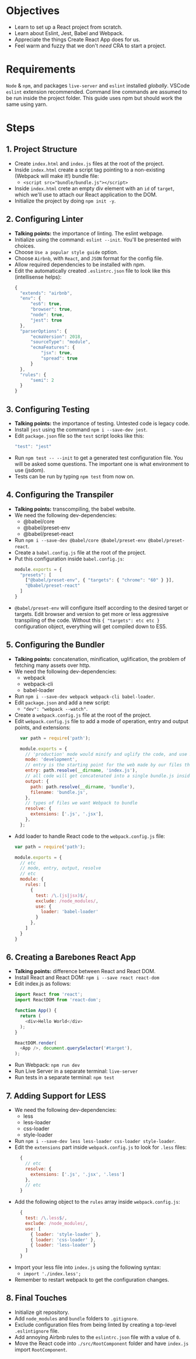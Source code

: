 # Objectives
  * Learn to set up a React project from scratch.
  * Learn about Eslint, Jest, Babel and Webpack.
  * Appreciate the things Create React App does for us.
  * Feel warm and fuzzy that we don't _need_ CRA to start a project.

# Requirements
`Node` & `npm`, and packages `live-server` and `eslint` installed _globally_. VSCode `eslint` extension recommended. Command line commands are assumed to be run inside the project folder. This guide uses npm but should work the same using yarn.

# Steps
## 1. Project Structure
  * Create `index.html` and `index.js` files at the root of the project.
  * Inside `index.html` create a script tag pointing to a non-existing (Webpack will make it!) bundle file:
    * ```<script src="bundle/bundle.js"></script>```
  * Inside `index.html` crete an empty div element with an `id` of `target`, which we'll use to attach our React application to the DOM.
  * Initialize the project by doing `npm init -y`.

## 2. Configuring Linter
  * **Talking points:** the importance of linting. The eslint webpage.
  * Initialize using the command: `eslint --init`. You'll be presented with choices.
  * Choose `Use a popular style guide` option.
  * Choose `Airbnb`, with `React`, and `JSON` format for the config file.
  * Allow required dependencies to be installed with npm.
  * Edit the automatically created `.eslintrc.json` file to look like this (intellisense helps):
    ```javascript
    {
      "extends": "airbnb",
      "env": {
          "es6": true,
          "browser": true,
          "node": true,
          "jest": true
      },
      "parserOptions": {
          "ecmaVersion": 2018,
          "sourceType": "module",
          "ecmaFeatures": {
              "jsx": true,
              "spread": true
          }
      },
      "rules": {
          "semi": 2
      }
    }
    ```

## 3. Configuring Testing
  * **Talking points:** the importance of testing. Untested code is legacy code.
  * Install `jest` using the command `npm i --save-dev jest`.
  * Edit `package.json` file so the `test` script looks like this:
    ```javascript
    "test": "jest"
    ```
  * Run `npm test -- --init` to get a generated test configuration file. You will be asked some questions. The important one is what environment to use (jsdom).
  * Tests can be run by typing `npm test` from now on.

## 4. Configuring the Transpiler
  * **Talking points:** transcompiling, the babel website.
  * We need the following dev-dependencies:
    * @babel/core
    * @babel/preset-env
    * @babel/preset-react
  * Run `npm i --save-dev @babel/core @babel/preset-env @babel/preset-react`.
  * Create a `babel.config.js` file at the root of the project.
  * Put this configuration inside `babel.config.js`:
    ```javascript
    module.exports = {
      "presets": [
        ["@babel/preset-env", { "targets": { "chrome": "60" } }],
        "@babel/preset-react"
      ]
    }
    ```
  * `@babel/preset-env` will configure itself according to the desired target or targets. Edit browser and version to get more or less aggressive transpiling of the code. Without this `{ "targets": etc etc } ` configuration object, everything will get compiled down to ES5.

## 5. Configuring the Bundler
  * **Talking points:** concatenation, minification, uglification, the problem of fetching many assets over http.
  * We need the following dev-dependencies:
    * webpack
    * webpack-cli
    * babel-loader
  * Run `npm i --save-dev webpack webpack-cli babel-loader`.
  * Edit `package.json` and add a new script:
    * `"dev": "webpack --watch"`.
  * Create a `webpack.config.js` file at the root of the project.
  * Edit `webpack.config.js` file to add a mode of operation, entry and output points, and extensions:
    ```javascript
      var path = require('path');

      module.exports = {
        // 'production' mode would minify and uglify the code, and use React's production code
        mode: 'development',
        // entry is the starting point for the web made by our files through imports and exports
        entry: path.resolve(__dirname, 'index.js'),
        // all code will get concatenated into a single bundle.js inside a bundle folder
        output: {
          path: path.resolve(__dirname, 'bundle'),
          filename: 'bundle.js',
        },
        // types of files we want Webpack to bundle
        resolve: {
          extensions: ['.js', '.jsx'],
        },
      };
      ```
  * Add loader to handle React code to the `webpack.config.js` file:
      ```javascript
      var path = require('path');

      module.exports = {
        // etc
        // mode, entry, output, resolve
        // etc
        module: {
          rules: [
            {
              test: /\.(js|jsx)$/,
              exclude: /node_modules/,
              use: {
                loader: 'babel-loader'
              }
            },
          ]
        }
      }
    ```

## 6. Creating a Barebones React App
  * **Talking points:** difference between React and React DOM.
  * Install React and React DOM: `npm i --save react react-dom`
  * Edit index.js as follows:
    ```javascript
    import React from 'react';
    import ReactDOM from 'react-dom';

    function App() {
      return (
        <div>Hello World</div>
      );
    }

    ReactDOM.render(
      <App />, document.querySelector('#target'),
    );
      ```
  * Run Webpack: `npm run dev`
  * Run Live Server in a separate terminal: `live-server`
  * Run tests in a separate terminal: `npm test`

## 7. Adding Support for LESS
  * We need the following dev-dependencies:
    * less
    * less-loader
    * css-loader
    * style-loader
  * Run `npm i --save-dev less less-loader css-loader style-loader`.
  * Edit the `extensions` part inside `webpack.config.js` to look for `.less` files:
    ```javascript
      {
        // etc
        resolve: {
          extensions: ['.js', '.jsx', '.less']
        },
        // etc
      }
    ```
  * Add the following object to the `rules` array inside `webpack.config.js`:
    ```javascript
      {
        test: /\.less$/,
        exclude: /node_modules/,
        use: [
          { loader: 'style-loader' },
          { loader: 'css-loader' },
          { loader: 'less-loader' }
        ]
      }
    ```
  * Import your less file into `index.js` using the following syntax:
    * `import './index.less';`
  * Remember to restart webpack to get the configuration changes.

## 8. Final Touches
  * Initialize git repository.
  * Add `node_modules` and `bundle` folders to `.gitignore`.
  * Exclude configuration files from being linted by creating a top-level `.eslintignore` file.
  * Add annoying Airbnb rules to the `eslintrc.json` file with a value of `0`.
  * Move the React code into `./src/RootComponent` folder and have `index.js` import `RootComponent`.